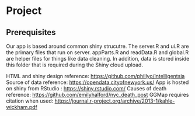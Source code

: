 # Project

## Prerequisites

Our app is based around common shiny strucutre. The server.R and ui.R are the primary files that run on server. appParts.R and readData.R and global.R are helper files for things like data cleaning. In addition, data is stored inside this folder that is required during the Shiny cloud upload. 



HTML and shiny design reference:  https://github.com/phillyo/intelligentsia
Source of data reference: https://opendata.cityofnewyork.us/
App is hosted on shiny from RStudio : https://shiny.rstudio.com/
Causes of death reference: https://github.com/emilyhalford/nyc_death_post
GGMap requires citation when used: https://journal.r-project.org/archive/2013-1/kahle-wickham.pdf